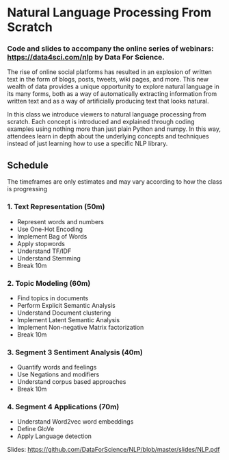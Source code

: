 # Natural Language Processing From Scratch

### Code and slides to accompany the online series of webinars: https://data4sci.com/nlp by Data For Science.

The rise of online social platforms has resulted in an explosion of written text in the form of blogs, posts, tweets, wiki pages, and more. This new wealth of data provides a unique opportunity to explore natural language in its many forms, both as a way of automatically extracting information from written text and as a way of artificially producing text that looks natural.

In this class we introduce viewers to natural language processing from scratch. Each concept is introduced and explained through coding examples using nothing more than just plain Python and numpy. In this way, attendees learn in depth about the underlying concepts and techniques instead of just learning how to use a specific NLP library.

## Schedule
The timeframes are only estimates and may vary according to how the class is progressing

### 1. Text Representation (50m)
- Represent words and numbers
- Use One-Hot Encoding
- Implement Bag of Words
- Apply stopwords
- Understand TF/IDF
- Understand Stemming
- Break 10m

### 2. Topic Modeling (60m)

- Find topics in documents
- Perform Explicit Semantic Analysis
- Understand Document clustering
- Implement Latent Semantic Analysis
- Implement Non-negative Matrix factorization
- Break 10m

### 3. Segment 3 Sentiment Analysis (40m)
- Quantify words and feelings
- Use Negations and modifiers
- Understand corpus based approaches
- Break 10m

### 4. Segment 4 Applications (70m)
- Understand Word2vec word embeddings
- Define GloVe
- Apply Language detection

Slides: https://github.com/DataForScience/NLP/blob/master/slides/NLP.pdf
